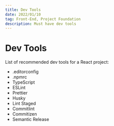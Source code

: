 ```yaml
---
title: Dev Tools
date: 2022/01/10
tag: Front-End, Project Foundation
description: Must have dev tools
---
```


# Dev Tools

List of recommended dev tools for a React project:

- .editorconfig
- .npmrc
- TypeScript
- ESLint
- Prettier
- Husky
- Lint Staged
- Commitlint
- Commitizen
- Semantic Release
